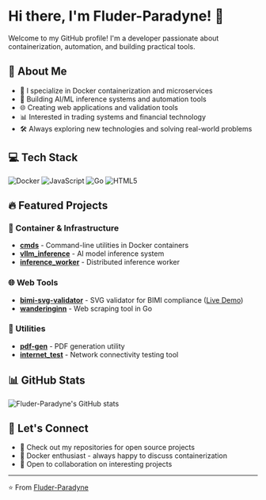 # Hi there, I'm Fluder-Paradyne! 👋

Welcome to my GitHub profile! I'm a developer passionate about containerization, automation, and building practical tools.

## 🚀 About Me

- 🔧 I specialize in Docker containerization and microservices
- 🤖 Building AI/ML inference systems and automation tools
- 🌐 Creating web applications and validation tools
- 📊 Interested in trading systems and financial technology
- 🛠️ Always exploring new technologies and solving real-world problems

## 💻 Tech Stack

![Docker](https://img.shields.io/badge/-Docker-2496ED?style=flat-square&logo=docker&logoColor=white)
![JavaScript](https://img.shields.io/badge/-JavaScript-F7DF1E?style=flat-square&logo=javascript&logoColor=black)
![Go](https://img.shields.io/badge/-Go-00ADD8?style=flat-square&logo=go&logoColor=white)
![HTML5](https://img.shields.io/badge/-HTML5-E34F26?style=flat-square&logo=html5&logoColor=white)

## 🔥 Featured Projects

### 🐳 Container & Infrastructure
- **[cmds](https://github.com/Fluder-Paradyne/cmds)** - Command-line utilities in Docker containers
- **[vllm_inference](https://github.com/Fluder-Paradyne/vllm_inference)** - AI model inference system
- **[inference_worker](https://github.com/Fluder-Paradyne/inference_worker)** - Distributed inference worker

### 🌐 Web Tools
- **[bimi-svg-validator](https://github.com/Fluder-Paradyne/bimi-svg-validator)** - SVG validator for BIMI compliance ([Live Demo](https://fluder-paradyne.github.io/bimi-svg-validator/))
- **[wanderinginn](https://github.com/Fluder-Paradyne/wanderinginn)** - Web scraping tool in Go

### 🔧 Utilities
- **[pdf-gen](https://github.com/Fluder-Paradyne/pdf-gen)** - PDF generation utility
- **[internet_test](https://github.com/Fluder-Paradyne/internet_test)** - Network connectivity testing tool

## 📊 GitHub Stats

![Fluder-Paradyne's GitHub stats](https://github-readme-stats.vercel.app/api?username=Fluder-Paradyne&show_icons=true&theme=dark)

## 🤝 Let's Connect

- 💼 Check out my repositories for open source projects
- 🐳 Docker enthusiast - always happy to discuss containerization
- 🚀 Open to collaboration on interesting projects

---

⭐ From [Fluder-Paradyne](https://github.com/Fluder-Paradyne)